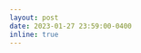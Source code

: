 ```yaml
---
layout: post
date: 2023-01-27 23:59:00-0400
inline: true
---
```


<!-- 📜 Paper is submiited in [ICML 2023](https://icml.cc/) 

<br/>

2023 ICML 


<br/>

Title: **** Anonymous  
Weighted Channel Gradient with Statistical Significance for Input Attribution
 -->
